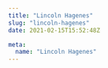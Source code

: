 ```yaml
---
title: "Lincoln Hagenes"
slug: "lincoln-hagenes"
date: 2021-02-15T15:52:48Z

meta:
  name: "Lincoln Hagenes"
---
```


